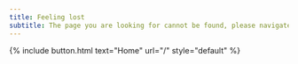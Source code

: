 ```yaml
---
title: Feeling lost
subtitle: The page you are looking for cannot be found, please navigate to homepage.
---
```


{% include button.html text="Home" url="/" style="default" %}